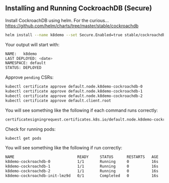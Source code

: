 ## Installing and Running CockroachDB (Secure)

Install CockroachDB using helm.  For the curious... https://github.com/helm/charts/tree/master/stable/cockroachdb
```bash
helm install --name k8demo --set Secure.Enabled=true stable/cockroachdb
```

Your output will start with:
```bash
NAME:   k8demo
LAST DEPLOYED: <date>
NAMESPACE: default
STATUS: DEPLOYED
```

Approve `pending` CSRs:
```bash
kubectl certificate approve default.node.k8demo-cockroachdb-0
kubectl certificate approve default.node.k8demo-cockroachdb-1
kubectl certificate approve default.node.k8demo-cockroachdb-2
kubectl certificate approve default.client.root
```

You will see something like the following if each command runs correctly:
```bash
certificatesigningrequest.certificates.k8s.io/default.node.k8demo-cockroachdb-0 approved
```

Check for running pods:
```bash
kubectl get pods
```
You will see something like the following if run correctly:

```bash
NAME                            READY     STATUS      RESTARTS   AGE
k8demo-cockroachdb-0            1/1       Running     0          16s
k8demo-cockroachdb-1            1/1       Running     0          16s
k8demo-cockroachdb-2            1/1       Running     0          16s
k8demo-cockroachdb-init-lmz9d   0/1       Completed   0          16s
```


